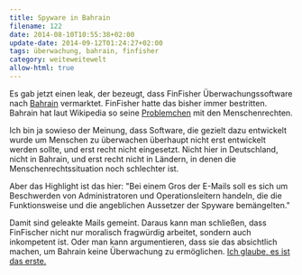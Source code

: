 ```yaml
---
title: Spyware in Bahrain
filename: 122
date: 2014-08-10T10:55:38+02:00
update-date: 2014-09-12T01:24:27+02:00
tags: überwachung, bahrain, finfisher
category: weiteweitewelt
allow-html: true
---
```


<p>Es gab jetzt einen leak, der bezeugt, dass FinFisher Überwachungssoftware nach <a href="http://www.gulli.com/news/24380-deutsche-firma-liefert-spyware-an-autoritaeres-regime-2014-08-08">Bahrain</a> vermarktet. FinFisher hatte das bisher immer bestritten. Bahrain hat laut Wikipedia so seine <a href="http://de.wikipedia.org/wiki/Bahrain#Menschenrechte">Problemchen</a> mit den Menschenrechten.</p>

<p>Ich bin ja sowieso der Meinung, dass Software, die gezielt dazu entwickelt wurde um Menschen zu überwachen überhaupt nicht erst entwickelt werden sollte, und erst recht nicht eingesetzt. Nicht hier in Deutschland, nicht in Bahrain, und erst recht nicht in Ländern, in denen die Menschenrechtssituation noch schlechter ist.</p>

<p>Aber das Highlight ist das hier: "Bei einem Gros der E-Mails soll es sich um Beschwerden von Administratoren und Operationsleitern handeln, die die Funktionsweise und die angeblichen Aussetzer der Spyware bemängelten."</p>

<p>Damit sind geleakte Mails gemeint. Daraus kann man schließen, dass FinFischer nicht nur moralisch fragwürdig arbeitet, sondern auch inkompetent ist. Oder man kann argumentieren, dass sie das absichtlich machen, um Bahrain keine Überwachung zu ermöglichen. <a href="http://tvtropes.org/pmwiki/pmwiki.php/Main/HanlonsRazor">Ich glaube, es ist das erste.</a></p>



